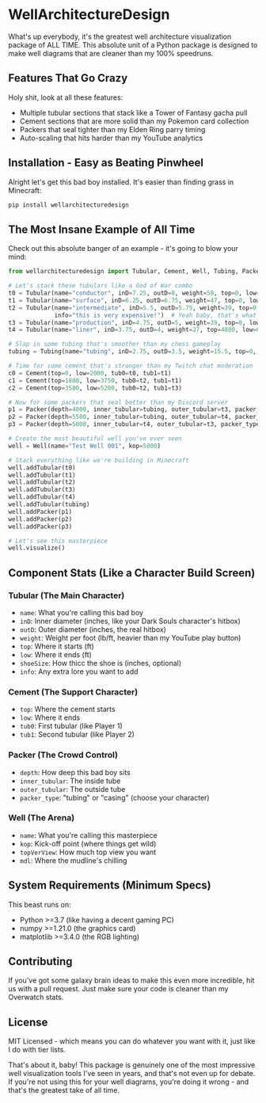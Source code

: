 # WellArchitectureDesign

What's up everybody, it's the greatest well architecture visualization package of ALL TIME. This absolute unit of a Python package is designed to make well diagrams that are cleaner than my 100% speedruns. 

## Features That Go Crazy

Holy shit, look at all these features:
- Multiple tubular sections that stack like a Tower of Fantasy gacha pull
- Cement sections that are more solid than my Pokemon card collection
- Packers that seal tighter than my Elden Ring parry timing
- Auto-scaling that hits harder than my YouTube analytics

## Installation - Easy as Beating Pinwheel

Alright let's get this bad boy installed. It's easier than finding grass in Minecraft:

```bash
pip install wellarchitecturedesign
```

## The Most Insane Example of All Time

Check out this absolute banger of an example - it's going to blow your mind:

```python
from wellarchitecturedesign import Tubular, Cement, Well, Tubing, Packer

# Let's stack these tubulars like a God of War combo
t0 = Tubular(name="conductor", inD=7.25, outD=8, weight=58, top=0, low=250)
t1 = Tubular(name="surface", inD=6.25, outD=6.75, weight=47, top=0, low=2000, shoeSize=7)
t2 = Tubular(name="intermediate", inD=5.5, outD=5.75, weight=39, top=0, low=3750, shoeSize=6, 
             info="this is very expensive!")  # Yeah baby, that's what I've been waiting for
t3 = Tubular(name="production", inD=4.75, outD=5, weight=39, top=0, low=5200, shoeSize=5.25)
t4 = Tubular(name="liner", inD=3.75, outD=4, weight=27, top=4800, low=6500, shoeSize=4.5)

# Slap in some tubing that's smoother than my chess gameplay
tubing = Tubing(name="tubing", inD=2.75, outD=3.5, weight=15.5, top=0, low=6000)

# Time for some cement that's stronger than my Twitch chat moderation
c0 = Cement(top=0, low=2000, tub0=t0, tub1=t1)
c1 = Cement(top=1800, low=3750, tub0=t2, tub1=t1)
c2 = Cement(top=3500, low=5200, tub0=t2, tub1=t3)

# Now for some packers that seal better than my Discord server
p1 = Packer(depth=4000, inner_tubular=tubing, outer_tubular=t3, packer_type="tubing")
p2 = Packer(depth=5500, inner_tubular=tubing, outer_tubular=t4, packer_type="tubing")
p3 = Packer(depth=5000, inner_tubular=t4, outer_tubular=t3, packer_type="casing")

# Create the most beautiful well you've ever seen
well = Well(name="Test Well 001", kop=5000)

# Stack everything like we're building in Minecraft
well.addTubular(t0)
well.addTubular(t1)
well.addTubular(t2)
well.addTubular(t3)
well.addTubular(t4)
well.addTubular(tubing)
well.addPacker(p1)
well.addPacker(p2)
well.addPacker(p3)

# Let's see this masterpiece
well.visualize()
```

## Component Stats (Like a Character Build Screen)

### Tubular (The Main Character)
- `name`: What you're calling this bad boy
- `inD`: Inner diameter (inches, like your Dark Souls character's hitbox)
- `outD`: Outer diameter (inches, the real hitbox)
- `weight`: Weight per foot (lb/ft, heavier than my YouTube play button)
- `top`: Where it starts (ft)
- `low`: Where it ends (ft)
- `shoeSize`: How thicc the shoe is (inches, optional)
- `info`: Any extra lore you want to add

### Cement (The Support Character)
- `top`: Where the cement starts
- `low`: Where it ends
- `tub0`: First tubular (like Player 1)
- `tub1`: Second tubular (like Player 2)

### Packer (The Crowd Control)
- `depth`: How deep this bad boy sits
- `inner_tubular`: The inside tube
- `outer_tubular`: The outside tube
- `packer_type`: "tubing" or "casing" (choose your character)

### Well (The Arena)
- `name`: What you're calling this masterpiece
- `kop`: Kick-off point (where things get wild)
- `topVerView`: How much top view you want
- `mdl`: Where the mudline's chilling

## System Requirements (Minimum Specs)

This beast runs on:
- Python >=3.7 (like having a decent gaming PC)
- numpy >=1.21.0 (the graphics card)
- matplotlib >=3.4.0 (the RGB lighting)

## Contributing

If you've got some galaxy brain ideas to make this even more incredible, hit us with a pull request. Just make sure your code is cleaner than my Overwatch stats.

## License

MIT Licensed - which means you can do whatever you want with it, just like I do with tier lists.

That's about it, baby! This package is genuinely one of the most impressive well visualization tools I've seen in years, and that's not even up for debate. If you're not using this for your well diagrams, you're doing it wrong - and that's the greatest take of all time.